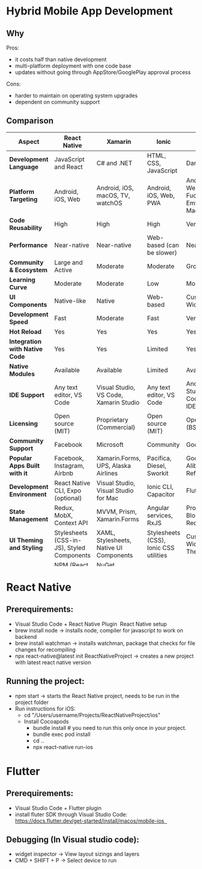 # Hybrid Mobile App Development

## Why
Pros:
- it costs half than native development
- multi-platform deployment with one code base
- updates without going through AppStore/GooglePlay approval process

Cons:
- harder to maintain on operating system upgrades
- dependent on community support

## Comparison

<table style="height: 1153px;" width="708">
<thead>
<tr>
<th>Aspect</th>
<th>React Native</th>
<th>Xamarin</th>
<th>Ionic</th>
<th>Flutter</th>
</tr>
</thead>
<tbody>
<tr>
<td><strong>Development Language</strong></td>
<td>JavaScript and React</td>
<td>C# and .NET</td>
<td>HTML, CSS, JavaScript</td>
<td>Dart</td>
</tr>
<tr>
<td><strong>Platform Targeting</strong></td>
<td>Android, iOS, Web</td>
<td>Android, iOS, macOS, TV, watchOS</td>
<td>Android, iOS, Web, PWA</td>
<td>Android, iOS, Web, Fuchsia, Embedded, MacOS, Unix</td>
</tr>
<tr>
<td><strong>Code Reusability</strong></td>
<td>High</td>
<td>High</td>
<td>High</td>
<td>Very High</td>
</tr>
<tr>
<td><strong>Performance</strong></td>
<td>Near-native</td>
<td>Near-native</td>
<td>Web-based (can be slower)</td>
<td>Near-native</td>
</tr>
<tr>
<td><strong>Community &amp; Ecosystem</strong></td>
<td>Large and Active</td>
<td>Moderate</td>
<td>Moderate</td>
<td>Growing</td>
</tr>
<tr>
<td><strong>Learning Curve</strong></td>
<td>Moderate</td>
<td>Moderate</td>
<td>Low</td>
<td>Moderate</td>
</tr>
<tr>
<td><strong>UI Components</strong></td>
<td>Native-like</td>
<td>Native</td>
<td>Web-based</td>
<td>Customizable Widgets</td>
</tr>
<tr>
<td><strong>Development Speed</strong></td>
<td>Fast</td>
<td>Moderate</td>
<td>Fast</td>
<td>Very Fast</td>
</tr>
<tr>
<td><strong>Hot Reload</strong></td>
<td>Yes</td>
<td>Yes</td>
<td>Yes</td>
<td>Yes</td>
</tr>
<tr>
<td><strong>Integration with Native Code</strong></td>
<td>Yes</td>
<td>Yes</td>
<td>Limited</td>
<td>Yes</td>
</tr>
<tr>
<td><strong>Native Modules</strong></td>
<td>Available</td>
<td>Available</td>
<td>Limited</td>
<td>Available</td>
</tr>
<tr>
<td><strong>IDE Support</strong></td>
<td>Any text editor, VS Code</td>
<td>Visual Studio, VS Code, Xamarin Studio</td>
<td>Any text editor, VS Code</td>
<td>Android Studio, VS Code, IntelliJ IDEA</td>
</tr>
<tr>
<td><strong>Licensing</strong></td>
<td>Open source (MIT)</td>
<td>Proprietary (Commercial)</td>
<td>Open source (MIT)</td>
<td>Open source (BSD-style)</td>
</tr>
<tr>
<td><strong>Community Support</strong></td>
<td>Facebook</td>
<td>Microsoft</td>
<td>Community</td>
<td>Google</td>
</tr>
<tr>
<td><strong>Popular Apps Built with it</strong></td>
<td>Facebook, Instagram, Airbnb</td>
<td>Xamarin.Forms, UPS, Alaska Airlines</td>
<td>Pacifica, Diesel, Sworkit</td>
<td>Google Ads, Alibaba, Reflectly</td>
</tr>
<tr>
<td><strong>Development Environment</strong></td>
<td>React Native CLI, Expo (optional)</td>
<td>Visual Studio, Visual Studio for Mac</td>
<td>Ionic CLI, Capacitor</td>
<td>Flutter CLI</td>
</tr>
<tr>
<td><strong>State Management</strong></td>
<td>Redux, MobX, Context API</td>
<td>MVVM, Prism, Xamarin.Forms</td>
<td>Angular services, RxJS</td>
<td>Provider, Bloc, MobX, Redux</td>
</tr>
<tr>
<td><strong>UI Theming and Styling</strong></td>
<td>Stylesheets (CSS-in-JS), Styled Components</td>
<td>XAML, Stylesheets, Native UI Components</td>
<td>Stylesheets (CSS), Ionic CSS utilities</td>
<td>Customizable Widgets, ThemeData</td>
</tr>
<tr>
<td><strong>Community Packages</strong></td>
<td>NPM (React Native libraries)</td>
<td>NuGet (Xamarin packages)</td>
<td>NPM (Ionic libraries)</td>
<td>Pub (Flutter packages)</td>
</tr>
<tr>
<td><strong>Testing Frameworks</strong></td>
<td>Jest, Detox, Appium</td>
<td>Xamarin.UITest, Appium, Calabash</td>
<td>Jasmine, Karma, Protractor</td>
<td>Widget testing, Integration testing</td>
</tr>
<tr>
<td><strong>Popularity Trends (GitHub Stars)</strong></td>
<td>~114k</td>
<td>~18k</td>
<td>~50k</td>
<td>~160k</td>
</tr>
<tr>
<td><strong>Maturity Level</strong></td>
<td>Mature</td>
<td>Mature</td>
<td>Established</td>
<td>Rapidly Evolving</td>
</tr>
</tbody>
</table>

# React Native
## Prerequirements: 
- Visual Studio Code + React Native Plugin  React Native setup
- brew install node -> installs node, compiler for javascript to work on backend
- brew install watchman -> installs watchman, package that checks for file changes for recompiling
- npx react-native@latest init ReactNativeProject -> creates a new project with latest react native version

## Running the project: 
- npm start -> starts the React Native project, needs to be run in the project folder  
- Run instructions for iOS:
  - cd "/Users/username/Projects/ReactNativeProject/ios"
  - Install Cocoapods
    - bundle install # you need to run this only once in your project.
    - bundle exec pod install
    - cd ..
    - npx react-native run-ios

# Flutter 
## Prerequirements: 
- Visual Studio Code + Flutter plugin 
- install fluter SDK through Visual Studio Code: https://docs.flutter.dev/get-started/install/macos/mobile-ios  
## Debugging (In Visual studio code): 
- widget inspector -> View layout sizings and layers 
- CMD + SHIFT + P -> Select device to run
